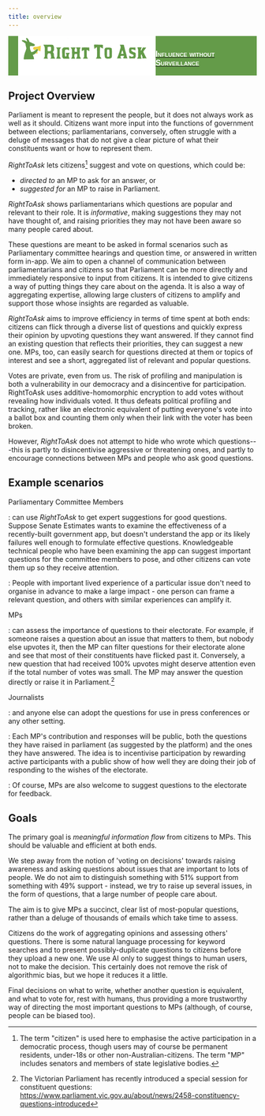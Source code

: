 ```yaml
---
title: overview
---
```


<a href="https://hackmd.io/peCERzhcRm-2HUtOGlgvRQ">
<div style="display: flex; align-items: flex-end; width=100%; background-color: #649b49; justify-content: space-between">
    <img style="margin-left: 20px; height:80px" src="https://raw.githubusercontent.com/RightToAskOrg/righttoask-docs/gh-pages/RightToAsk.png" />
    <p style="font: normal small-caps 900 16px sans-serif; color: white">
    Influence without Surveillance
    </p>
    <div style="clear:both;"></div>
</div>
</a>

## Project Overview

Parliament is meant to represent the people, but it does not 
always work as well as it should. Citizens want more input into
the functions of government between elections; parliamentarians,
conversely, often struggle with a deluge of messages that do not 
give a clear picture of  what their constituents want or how to 
represent them.

*RightToAsk* lets citizens[^1] suggest and vote on questions,
which could be:

-   *directed to* an MP to ask for an answer, or
-   *suggested for* an MP to raise in Parliament.

*RightToAsk* shows parliamentarians which questions are popular
and relevant to their role. It is *informative*, making 
suggestions they may not have thought of, and raising priorities
they may not have been aware so many people cared about.

These questions are meant to be asked in formal scenarios such as
Parliamentary committee hearings and question time, or answered in
written form in-app. We aim to open a channel of communication 
between parliamentarians and citizens so that Parliament can be 
more directly and immediately responsive to input from citizens. 
It is intended to give citizens a way of putting things they care 
about on the agenda. It is also a way of aggregating expertise,
allowing large clusters of citizens to amplify and support those 
whose insights are regarded as valuable.

*RightToAsk* aims to improve efficiency in terms of time spent at
both ends: citizens can flick through a diverse list of questions
and quickly express their opinion by upvoting questions they want
answered. If they cannot find an existing question that reflects
their priorities, they can suggest a new one. MPs, too, can easily
search for questions directed at them or topics of interest and see
a short, aggregated list of relevant and popular questions.

Votes are private, even from us. The risk of profiling and manipulation is both a vulnerability in 
our democracy and a disincentive for participation. RightToAsk uses 
additive-homomorphic encryption to add votes without revealing how
individuals voted. It thus defeats political profiling and 
tracking, rather like an electronic equivalent of putting 
everyone's vote into a ballot box and counting them only when their 
link with the voter has been broken.

However, *RightToAsk* does not attempt to hide who wrote which 
questions---this is partly to disincentivise aggressive or threatening ones, and partly to encourage connections between MPs and people who ask good questions.


## Example scenarios

Parliamentary Committee Members

: can use *RightToAsk* to get expert suggestions for good questions.
Suppose Senate Estimates wants to examine the effectiveness of a
recently-built government app, but doesn't understand the app or its likely failures well enough to formulate effective questions.
Knowledgeable technical people who have been examining the app can
suggest important questions for the committee members to pose, and
other citizens can vote them up so they receive attention. 

: People with important lived experience of a particular issue don't need to organise in advance to make a large impact - one person can frame a relevant question, and others with similar experiences can amplify it.

MPs

: can assess the importance of questions to their electorate. For
example, if someone raises a question about an issue that matters to
them, but nobody else upvotes it, then the MP can filter questions
for their electorate alone and see that most of their constituents
have flicked past it. Conversely, a new question that had received
100% upvotes might deserve attention even if the total number of
votes was small. The MP may answer the question directly or raise it
in Parliament.[^2]

Journalists

: and anyone else can adopt the questions for use in press conferences or any other setting.



: Each MP's contribution and responses will be public, both the 
questions they have raised in parliament (as suggested by the platform)
and the ones they have answered. The idea is to incentivise
participation by rewarding active participants with a public show of how
well they are doing their job of responding to the wishes of the
electorate.

: Of course, MPs are also welcome to suggest questions to the electorate
for feedback.

## Goals

The primary goal is *meaningful information flow* from citizens to MPs.
This should be valuable and efficient at both ends.

We step away from the notion of 'voting on decisions' towards raising
awareness and asking questions about issues that are important to
lots of people. We do not aim to distinguish
something with 51% support from something with 49% support - instead, we
try to raise up several issues, in the form of questions, that a large
number of people care about.


The aim is to give MPs a succinct, clear list of most-popular questions,
rather than a deluge of thousands of emails which take time to assess.

Citizens do
the work of aggregating opinions and assessing others' questions. There is some natural language processing for keyword searches and to present possibly-duplicate questions to citizens before they upload a new one.
We use AI only to suggest things to human users, not to make the decision.  This certainly does not remove the risk of algorithmic bias, but we hope it reduces it a little. 

Final decisions on what to write, whether another question is equivalent, and what to vote for, rest with humans, thus
providing a more trustworthy way of directing the most important
questions to MPs (although, of course, people can be biased too).



[^1]: The term "citizen" is used here to emphasise the active participation in a democratic process, though users may of course be permanent residents, under-18s or other non-Australian-citizens. The term "MP" includes senators and members of state legislative bodies.

[^2]: The Victorian Parliament has recently introduced a special session for constituent questions: <https://www.parliament.vic.gov.au/about/news/2458-constituency-questions-introduced>

